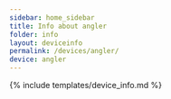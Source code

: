 ```yaml
---
sidebar: home_sidebar
title: Info about angler
folder: info
layout: deviceinfo
permalink: /devices/angler/
device: angler
---
```

{% include templates/device_info.md %}
